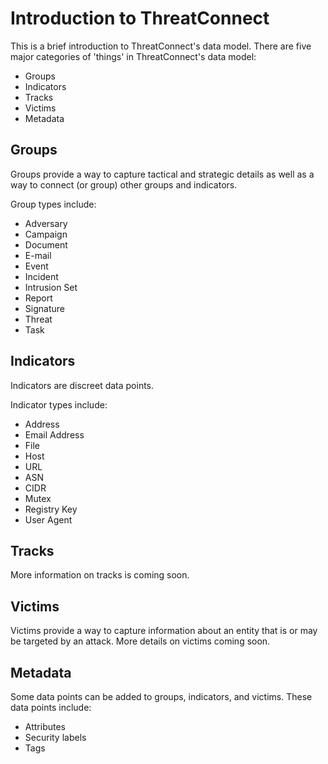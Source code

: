 # Introduction to ThreatConnect

This is a brief introduction to ThreatConnect's data model. There are five major categories of 'things' in ThreatConnect's data model:

- Groups
- Indicators
- Tracks
- Victims
- Metadata

## Groups

Groups provide a way to capture tactical and strategic details as well as a way to connect (or group) other groups and indicators.

Group types include:

- Adversary
- Campaign
- Document
- E-mail
- Event
- Incident
- Intrusion Set
- Report
- Signature
- Threat
- Task

## Indicators

Indicators are discreet data points.

Indicator types include:

- Address
- Email Address
- File
- Host
- URL
- ASN
- CIDR
- Mutex
- Registry Key
- User Agent

## Tracks

More information on tracks is coming soon.

## Victims

Victims provide a way to capture information about an entity that is or may be targeted by an attack. More details on victims coming soon.

## Metadata

Some data points can be added to groups, indicators, and victims. These data points include:

- Attributes
- Security labels
- Tags
